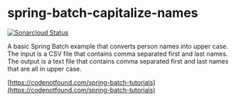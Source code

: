 # spring-batch-capitalize-names

[![Sonarcloud Status](https://sonarcloud.io/api/project_badges/measure?project=com.codenotfound%3Aspring-batch-capitalize-names&metric=alert_status)](https://sonarcloud.io/dashboard?id=com.codenotfound%3Aspring-batch-capitalize-names)

A basic Spring Batch example that converts person names into upper case. The input is a CSV file that contains comma separated first and last names. The output is a text file that contains comma separated first and last names that are all in upper case.

[https://codenotfound.com/spring-batch-tutorials](https://codenotfound.com/spring-batch-tutorials)
